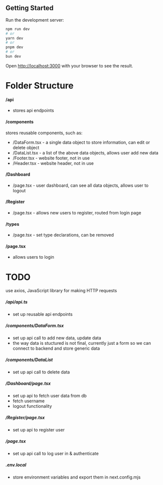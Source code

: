 ## Getting Started

Run the development server:

```bash
npm run dev
# or
yarn dev
# or
pnpm dev
# or
bun dev
```

Open [http://localhost:3000](http://localhost:3000) with your browser to see the result.

# Folder Structure

#### /api

- stores api endpoints

#### /components

stores reusable components, such as:

- /DataForm.tsx - a single data object to store information, can edit or delete object
- /DataList.tsx - a list of the above data objects, allows user add new data
- /Footer.tsx - website footer, not in use
- /Header.tsx - website header, not in use

#### /Dashboard

- /page.tsx - user dashboard, can see all data objects, allows user to logout

#### /Register

- /page.tsx - allows new users to register, routed from login page

#### /types

- /page.tsx - set type declarations, can be removed

#### /page.tsx

- allows users to login

# TODO

use axios, JavaScript library for making HTTP requests

##### /api/api.ts

- set up reusable api endpoints

##### /components/DataForm.tsx

- set up api call to add new data, update data
- the way data is stuctured is not final, currently just a form so we can connect to backend and store generic data

##### /components/DataList

- set up api call to delete data

##### /Dashboard/page.tsx

- set up api to fetch user data from db
- fetch username
- logout functionality

##### /Register/page.tsx

- set up api to register user

##### /page.tsx

- set up api call to log user in & authenticate

##### .env.local

- store environment variables and export them in next.config.mjs
